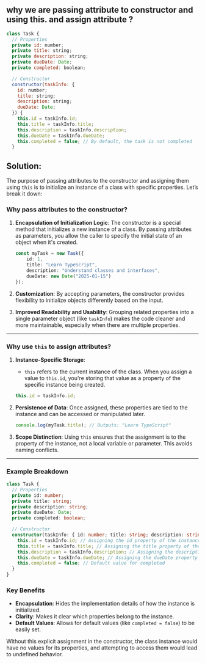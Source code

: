 ## why we are passing attribute to constructor and using this. and assign attribute ?

```js
class Task {
  // Properties
  private id: number;
  private title: string;
  private description: string;
  private dueDate: Date;
  private completed: boolean;

  // Constructor
  constructor(taskInfo: {
    id: number;
    title: string;
    description: string;
    dueDate: Date;
  }) {
    this.id = taskInfo.id;
    this.title = taskInfo.title;
    this.description = taskInfo.description;
    this.dueDate = taskInfo.dueDate;
    this.completed = false; // By default, the task is not completed
  }
```

## Solution:
The purpose of passing attributes to the constructor and assigning them using `this` is to initialize an instance of a class with specific properties. Let’s break it down:

### Why pass attributes to the constructor?
1. **Encapsulation of Initialization Logic**: The constructor is a special method that initializes a new instance of a class. By passing attributes as parameters, you allow the caller to specify the initial state of an object when it's created.
   ```typescript
   const myTask = new Task({
       id: 1,
       title: "Learn TypeScript",
       description: "Understand classes and interfaces",
       dueDate: new Date("2025-01-15")
   });
   ```

2. **Customization**: By accepting parameters, the constructor provides flexibility to initialize objects differently based on the input.

3. **Improved Readability and Usability**: Grouping related properties into a single parameter object (like `taskInfo`) makes the code cleaner and more maintainable, especially when there are multiple properties.

---

### Why use `this` to assign attributes?
1. **Instance-Specific Storage**: 
   - `this` refers to the current instance of the class. When you assign a value to `this.id`, you're storing that value as a property of the specific instance being created.
   ```typescript
   this.id = taskInfo.id;
   ```

2. **Persistence of Data**: Once assigned, these properties are tied to the instance and can be accessed or manipulated later.
   ```typescript
   console.log(myTask.title); // Outputs: "Learn TypeScript"
   ```

3. **Scope Distinction**: Using `this` ensures that the assignment is to the property of the instance, not a local variable or parameter. This avoids naming conflicts.

---

### Example Breakdown
```typescript
class Task {
  // Properties
  private id: number;
  private title: string;
  private description: string;
  private dueDate: Date;
  private completed: boolean;

  // Constructor
  constructor(taskInfo: { id: number; title: string; description: string; dueDate: Date }) {
    this.id = taskInfo.id; // Assigning the id property of the instance
    this.title = taskInfo.title; // Assigning the title property of the instance
    this.description = taskInfo.description; // Assigning the description property
    this.dueDate = taskInfo.dueDate; // Assigning the dueDate property
    this.completed = false; // Default value for completed
  }
}
```

### Key Benefits
- **Encapsulation**: Hides the implementation details of how the instance is initialized.
- **Clarity**: Makes it clear which properties belong to the instance.
- **Default Values**: Allows for default values (like `completed = false`) to be easily set.

Without this explicit assignment in the constructor, the class instance would have no values for its properties, and attempting to access them would lead to undefined behavior.